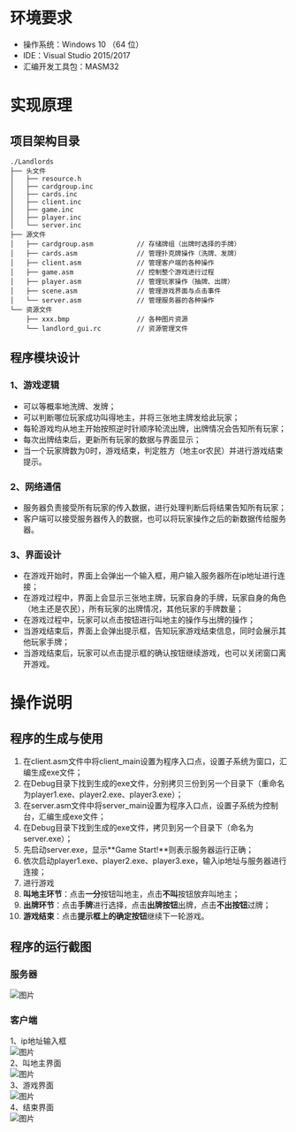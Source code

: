 # 环境要求
* 操作系统：Windows 10 （64 位）
* IDE：Visual Studio 2015/2017
* 汇编开发工具包：MASM32
# 实现原理
## 项目架构目录
```
./Landlords
├── 头文件
│   ├── resource.h
│   ├── cardgroup.inc
│   ├── cards.inc
│   ├── client.inc
│   ├── game.inc
│   ├── player.inc
│   └── server.inc
├── 源文件
│   ├── cardgroup.asm           // 存储牌组（出牌时选择的手牌）
│   ├── cards.asm               // 管理扑克牌操作（洗牌、发牌）
│   ├── client.asm              // 管理客户端的各种操作
│   ├── game.asm                // 控制整个游戏进行过程
│   ├── player.asm              // 管理玩家操作（抽牌、出牌）
│   ├── scene.asm               // 管理游戏界面与点击事件         
│   └── server.asm              // 管理服务器的各种操作
└── 资源文件
    ├── xxx.bmp                 // 各种图片资源
    └── landlord_gui.rc         // 资源管理文件
```
## 程序模块设计
### 1、游戏逻辑
* 可以等概率地洗牌、发牌；
* 可以判断哪位玩家成功叫得地主，并将三张地主牌发给此玩家；
* 每轮游戏均从地主开始按照逆时针顺序轮流出牌，出牌情况会告知所有玩家；
* 每次出牌结束后，更新所有玩家的数据与界面显示；
* 当一个玩家牌数为0时，游戏结束，判定胜方（地主or农民）并进行游戏结束提示。
### 2、网络通信
* 服务器负责接受所有玩家的传入数据，进行处理判断后将结果告知所有玩家；
* 客户端可以接受服务器传入的数据，也可以将玩家操作之后的新数据传给服务器。
### 3、界面设计
* 在游戏开始时，界面上会弹出一个输入框，用户输入服务器所在ip地址进行连接；
* 在游戏过程中，界面上会显示三张地主牌，玩家自身的手牌，玩家自身的角色（地主还是农民），所有玩家的出牌情况，其他玩家的手牌数量；
* 在游戏过程中，玩家可以点击按钮进行叫地主的操作与出牌的操作；
* 当游戏结束后，界面上会弹出提示框，告知玩家游戏结束信息，同时会展示其他玩家手牌；
* 当游戏结束后，玩家可以点击提示框的确认按钮继续游戏，也可以关闭窗口离开游戏。
# 操作说明
## 程序的生成与使用
1. 在client.asm文件中将client_main设置为程序入口点，设置子系统为窗口，汇编生成exe文件；
2. 在Debug目录下找到生成的exe文件，分别拷贝三份到另一个目录下（重命名为player1.exe、player2.exe、player3.exe）；
3. 在server.asm文件中将server_main设置为程序入口点，设置子系统为控制台，汇编生成exe文件；
4. 在Debug目录下找到生成的exe文件，拷贝到另一个目录下（命名为server.exe）；
5. 先启动server.exe，显示**Game Start!**则表示服务器运行正确；
6. 依次启动player1.exe、player2.exe、player3.exe，输入ip地址与服务器进行连接；
7. 进行游戏
  1. **叫地主环节**：点击**一分**按钮叫地主，点击**不叫**按钮放弃叫地主；
  2. **出牌环节**：点击**手牌**进行选择，点击**出牌按钮**出牌，点击**不出按钮**过牌；
  3. **游戏结束**：点击**提示框上的确定按钮**继续下一轮游戏。
## 程序的运行截图
### 服务器
![图片](https://images-cdn.shimo.im/AYpKfD0uPMU9JECV/无标题.png!thumbnail)
### 客户端
1、ip地址输入框<br>
![图片](https://images-cdn.shimo.im/6eDmhA0Is6c5ye6s/无标题.png!thumbnail)<br>
2、叫地主界面<br>
![图片](https://images-cdn.shimo.im/45Hfe4SmgRodCXEa/无标题.png!thumbnail)<br>
3、游戏界面<br>
![图片](https://images-cdn.shimo.im/vXirYaHPmaExxXvd/无标题.png!thumbnail)<br>
4、结束界面<br>
![图片](https://images-cdn.shimo.im/Myd8xJX1hx4P1ZLF/无标题.png!thumbnail)<br>


